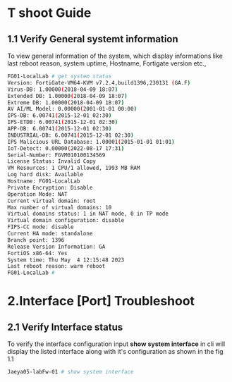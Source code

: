 # T shoot Guide

## 1.1 Verify General systemt information

To view general information of the system, which display informations like last reboot reason, system uptime, Hostname, Fortigate version etc.,

```bash
FG01-LocalLab # get system status
Version: FortiGate-VM64-KVM v7.2.4,build1396,230131 (GA.F)
Virus-DB: 1.00000(2018-04-09 18:07)
Extended DB: 1.00000(2018-04-09 18:07)
Extreme DB: 1.00000(2018-04-09 18:07)
AV AI/ML Model: 0.00000(2001-01-01 00:00)
IPS-DB: 6.00741(2015-12-01 02:30)
IPS-ETDB: 6.00741(2015-12-01 02:30)
APP-DB: 6.00741(2015-12-01 02:30)
INDUSTRIAL-DB: 6.00741(2015-12-01 02:30)
IPS Malicious URL Database: 1.00001(2015-01-01 01:01)
IoT-Detect: 0.00000(2022-08-17 17:31)
Serial-Number: FGVM010100134569
License Status: Invalid Copy
VM Resources: 1 CPU/1 allowed, 1993 MB RAM
Log hard disk: Available
Hostname: FG01-LocalLab
Private Encryption: Disable
Operation Mode: NAT
Current virtual domain: root
Max number of virtual domains: 10
Virtual domains status: 1 in NAT mode, 0 in TP mode
Virtual domain configuration: disable
FIPS-CC mode: disable
Current HA mode: standalone
Branch point: 1396
Release Version Information: GA
FortiOS x86-64: Yes
System time: Thu May  4 12:15:48 2023
Last reboot reason: warm reboot
FG01-LocalLab #
```


# 2.Interface [Port] Troubleshoot
 
 ## 2.1 Verify Interface status

 To verify the interface configuration input **show system interface**  in cli will display the listed interface along with it's configuration as shown in the fig 1.1

```bash
Jaeya05-labFw-01 # show system interface
```
### 
